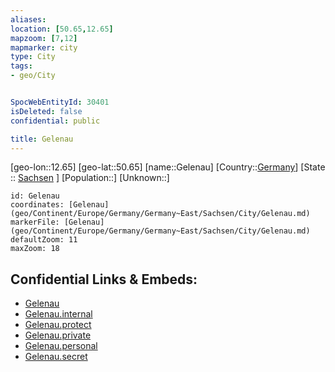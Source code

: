```yaml
---
aliases: 
location: [50.65,12.65]
mapzoom: [7,12] 
mapmarker: city 
type: City
tags:
- geo/City


SpocWebEntityId: 30401
isDeleted: false
confidential: public

title: Gelenau
---
```

[geo-lon::12.65]
[geo-lat::50.65]
[name::Gelenau]
[Country::[Germany](geo/Continent/Europe/Germany.md)]
[State :: [Sachsen](geo/Continent/Europe/Germany/Germany~East/Sachsen.md) ]
[Population::]
[Unknown::]


```leaflet
id: Gelenau
coordinates: [Gelenau](geo/Continent/Europe/Germany/Germany~East/Sachsen/City/Gelenau.md)
markerFile: [Gelenau](geo/Continent/Europe/Germany/Germany~East/Sachsen/City/Gelenau.md)
defaultZoom: 11 
maxZoom: 18
```


## Confidential Links & Embeds: 
- [Gelenau](../../../../../../../../_public/geo/Continent/Europe/Germany/Germany~East/Sachsen/City/Gelenau.md) 
- [Gelenau.internal](../../../../../../../../_internal/geo/Continent/Europe/Germany/Germany~East/Sachsen/City/Gelenau.internal.md) 
- [Gelenau.protect](../../../../../../../../_protect/geo/Continent/Europe/Germany/Germany~East/Sachsen/City/Gelenau.protect.md) 
- [Gelenau.private](../../../../../../../../_private/geo/Continent/Europe/Germany/Germany~East/Sachsen/City/Gelenau.private.md) 
- [Gelenau.personal](../../../../../../../../_personal/geo/Continent/Europe/Germany/Germany~East/Sachsen/City/Gelenau.personal.md) 
- [Gelenau.secret](../../../../../../../../_secret/geo/Continent/Europe/Germany/Germany~East/Sachsen/City/Gelenau.secret.md) 
